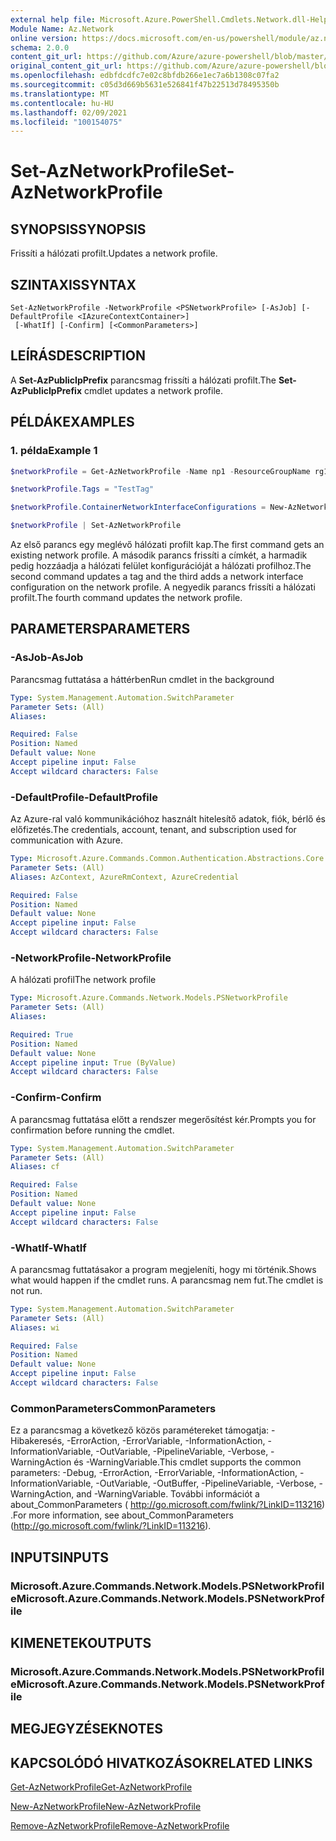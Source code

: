```yaml
---
external help file: Microsoft.Azure.PowerShell.Cmdlets.Network.dll-Help.xml
Module Name: Az.Network
online version: https://docs.microsoft.com/en-us/powershell/module/az.network/set-aznetworkprofile
schema: 2.0.0
content_git_url: https://github.com/Azure/azure-powershell/blob/master/src/Network/Network/help/Set-AzNetworkProfile.md
original_content_git_url: https://github.com/Azure/azure-powershell/blob/master/src/Network/Network/help/Set-AzNetworkProfile.md
ms.openlocfilehash: edbfdcdfc7e02c8bfdb266e1ec7a6b1308c07fa2
ms.sourcegitcommit: c05d3d669b5631e526841f47b22513d78495350b
ms.translationtype: MT
ms.contentlocale: hu-HU
ms.lasthandoff: 02/09/2021
ms.locfileid: "100154075"
---
```

# <span data-ttu-id="81e7a-101">Set-AzNetworkProfile</span><span class="sxs-lookup"><span data-stu-id="81e7a-101">Set-AzNetworkProfile</span></span>

## <span data-ttu-id="81e7a-102">SYNOPSIS</span><span class="sxs-lookup"><span data-stu-id="81e7a-102">SYNOPSIS</span></span>
<span data-ttu-id="81e7a-103">Frissíti a hálózati profilt.</span><span class="sxs-lookup"><span data-stu-id="81e7a-103">Updates a network profile.</span></span>

## <span data-ttu-id="81e7a-104">SZINTAXIS</span><span class="sxs-lookup"><span data-stu-id="81e7a-104">SYNTAX</span></span>

```
Set-AzNetworkProfile -NetworkProfile <PSNetworkProfile> [-AsJob] [-DefaultProfile <IAzureContextContainer>]
 [-WhatIf] [-Confirm] [<CommonParameters>]
```

## <span data-ttu-id="81e7a-105">LEÍRÁS</span><span class="sxs-lookup"><span data-stu-id="81e7a-105">DESCRIPTION</span></span>
<span data-ttu-id="81e7a-106">A **Set-AzPublicIpPrefix** parancsmag frissíti a hálózati profilt.</span><span class="sxs-lookup"><span data-stu-id="81e7a-106">The **Set-AzPublicIpPrefix** cmdlet updates a network profile.</span></span>

## <span data-ttu-id="81e7a-107">PÉLDÁK</span><span class="sxs-lookup"><span data-stu-id="81e7a-107">EXAMPLES</span></span>

### <span data-ttu-id="81e7a-108">1. példa</span><span class="sxs-lookup"><span data-stu-id="81e7a-108">Example 1</span></span>
```powershell
$networkProfile = Get-AzNetworkProfile -Name np1 -ResourceGroupName rg1

$networkProfile.Tags = "TestTag"

$networkProfile.ContainerNetworkInterfaceConfigurations = New-AzNetworkProfileContainerNicConfig -Name cnicconfig1

$networkProfile | Set-AzNetworkProfile
```

<span data-ttu-id="81e7a-109">Az első parancs egy meglévő hálózati profilt kap.</span><span class="sxs-lookup"><span data-stu-id="81e7a-109">The first command gets an existing network profile.</span></span> <span data-ttu-id="81e7a-110">A második parancs frissíti a címkét, a harmadik pedig hozzáadja a hálózati felület konfigurációját a hálózati profilhoz.</span><span class="sxs-lookup"><span data-stu-id="81e7a-110">The second command updates a tag and the third adds a network interface configuration on the network profile.</span></span> <span data-ttu-id="81e7a-111">A negyedik parancs frissíti a hálózati profilt.</span><span class="sxs-lookup"><span data-stu-id="81e7a-111">The fourth command updates the network profile.</span></span>

## <span data-ttu-id="81e7a-112">PARAMETERS</span><span class="sxs-lookup"><span data-stu-id="81e7a-112">PARAMETERS</span></span>

### <span data-ttu-id="81e7a-113">-AsJob</span><span class="sxs-lookup"><span data-stu-id="81e7a-113">-AsJob</span></span>
<span data-ttu-id="81e7a-114">Parancsmag futtatása a háttérben</span><span class="sxs-lookup"><span data-stu-id="81e7a-114">Run cmdlet in the background</span></span>

```yaml
Type: System.Management.Automation.SwitchParameter
Parameter Sets: (All)
Aliases:

Required: False
Position: Named
Default value: None
Accept pipeline input: False
Accept wildcard characters: False
```

### <span data-ttu-id="81e7a-115">-DefaultProfile</span><span class="sxs-lookup"><span data-stu-id="81e7a-115">-DefaultProfile</span></span>
<span data-ttu-id="81e7a-116">Az Azure-ral való kommunikációhoz használt hitelesítő adatok, fiók, bérlő és előfizetés.</span><span class="sxs-lookup"><span data-stu-id="81e7a-116">The credentials, account, tenant, and subscription used for communication with Azure.</span></span>

```yaml
Type: Microsoft.Azure.Commands.Common.Authentication.Abstractions.Core.IAzureContextContainer
Parameter Sets: (All)
Aliases: AzContext, AzureRmContext, AzureCredential

Required: False
Position: Named
Default value: None
Accept pipeline input: False
Accept wildcard characters: False
```

### <span data-ttu-id="81e7a-117">-NetworkProfile</span><span class="sxs-lookup"><span data-stu-id="81e7a-117">-NetworkProfile</span></span>
<span data-ttu-id="81e7a-118">A hálózati profil</span><span class="sxs-lookup"><span data-stu-id="81e7a-118">The network profile</span></span>

```yaml
Type: Microsoft.Azure.Commands.Network.Models.PSNetworkProfile
Parameter Sets: (All)
Aliases:

Required: True
Position: Named
Default value: None
Accept pipeline input: True (ByValue)
Accept wildcard characters: False
```

### <span data-ttu-id="81e7a-119">-Confirm</span><span class="sxs-lookup"><span data-stu-id="81e7a-119">-Confirm</span></span>
<span data-ttu-id="81e7a-120">A parancsmag futtatása előtt a rendszer megerősítést kér.</span><span class="sxs-lookup"><span data-stu-id="81e7a-120">Prompts you for confirmation before running the cmdlet.</span></span>

```yaml
Type: System.Management.Automation.SwitchParameter
Parameter Sets: (All)
Aliases: cf

Required: False
Position: Named
Default value: None
Accept pipeline input: False
Accept wildcard characters: False
```

### <span data-ttu-id="81e7a-121">-WhatIf</span><span class="sxs-lookup"><span data-stu-id="81e7a-121">-WhatIf</span></span>
<span data-ttu-id="81e7a-122">A parancsmag futtatásakor a program megjeleníti, hogy mi történik.</span><span class="sxs-lookup"><span data-stu-id="81e7a-122">Shows what would happen if the cmdlet runs.</span></span>
<span data-ttu-id="81e7a-123">A parancsmag nem fut.</span><span class="sxs-lookup"><span data-stu-id="81e7a-123">The cmdlet is not run.</span></span>

```yaml
Type: System.Management.Automation.SwitchParameter
Parameter Sets: (All)
Aliases: wi

Required: False
Position: Named
Default value: None
Accept pipeline input: False
Accept wildcard characters: False
```

### <span data-ttu-id="81e7a-124">CommonParameters</span><span class="sxs-lookup"><span data-stu-id="81e7a-124">CommonParameters</span></span>
<span data-ttu-id="81e7a-125">Ez a parancsmag a következő közös paramétereket támogatja: -Hibakeresés, -ErrorAction, -ErrorVariable, -InformationAction, -InformationVariable, -OutVariable, -PipelineVariable, -Verbose, -WarningAction és -WarningVariable.</span><span class="sxs-lookup"><span data-stu-id="81e7a-125">This cmdlet supports the common parameters: -Debug, -ErrorAction, -ErrorVariable, -InformationAction, -InformationVariable, -OutVariable, -OutBuffer, -PipelineVariable, -Verbose, -WarningAction, and -WarningVariable.</span></span> <span data-ttu-id="81e7a-126">További információt a about_CommonParameters ( http://go.microsoft.com/fwlink/?LinkID=113216) .</span><span class="sxs-lookup"><span data-stu-id="81e7a-126">For more information, see about_CommonParameters (http://go.microsoft.com/fwlink/?LinkID=113216).</span></span>

## <span data-ttu-id="81e7a-127">INPUTS</span><span class="sxs-lookup"><span data-stu-id="81e7a-127">INPUTS</span></span>

### <span data-ttu-id="81e7a-128">Microsoft.Azure.Commands.Network.Models.PSNetworkProfile</span><span class="sxs-lookup"><span data-stu-id="81e7a-128">Microsoft.Azure.Commands.Network.Models.PSNetworkProfile</span></span>

## <span data-ttu-id="81e7a-129">KIMENETEK</span><span class="sxs-lookup"><span data-stu-id="81e7a-129">OUTPUTS</span></span>

### <span data-ttu-id="81e7a-130">Microsoft.Azure.Commands.Network.Models.PSNetworkProfile</span><span class="sxs-lookup"><span data-stu-id="81e7a-130">Microsoft.Azure.Commands.Network.Models.PSNetworkProfile</span></span>

## <span data-ttu-id="81e7a-131">MEGJEGYZÉSEK</span><span class="sxs-lookup"><span data-stu-id="81e7a-131">NOTES</span></span>

## <span data-ttu-id="81e7a-132">KAPCSOLÓDÓ HIVATKOZÁSOK</span><span class="sxs-lookup"><span data-stu-id="81e7a-132">RELATED LINKS</span></span>

[<span data-ttu-id="81e7a-133">Get-AzNetworkProfile</span><span class="sxs-lookup"><span data-stu-id="81e7a-133">Get-AzNetworkProfile</span></span>](./Get-AzNetworkProfile.md)

[<span data-ttu-id="81e7a-134">New-AzNetworkProfile</span><span class="sxs-lookup"><span data-stu-id="81e7a-134">New-AzNetworkProfile</span></span>](./New-AzNetworkProfile.md)

[<span data-ttu-id="81e7a-135">Remove-AzNetworkProfile</span><span class="sxs-lookup"><span data-stu-id="81e7a-135">Remove-AzNetworkProfile</span></span>](./Remove-AzNetworkProfile.md)
